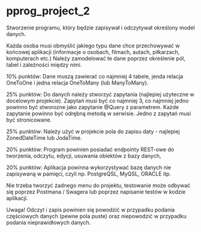 # pprog_project_2

Stworzenie programu, który będzie zapisywał i odczytywał określony model danych.

Każda osoba musi obmyślić jakiego typu dane chce przechowywać w końcowej aplikacji (informacje o osobach, filmach, autach, piłkarzach, komputerach etc.) Należy zamodelować te dane poprzez określenie pól, tabel i zależności między nimi.

10% punktów: Dane muszą zawierać co najmniej 4 tabele, jenda relacja OneToOne i jedna relacja OneToMany (lub ManyToMany).

25% punktów: Do danych należy stworzyć zapytania (najlepiej użyteczne w docelowym projekcie). Zapytań musi być co najmniej 3, co najmniej jedno powinno być stworozne jako zapytanie @Query z parametrem. Każde zapytanie powinno być odrębną metodą w serwisie. Jedno z zapytań musi być stronicowane.

25% punktów: Należy użyć w projekcie pola do zapisu daty - najlepiej ZonedDateTime lub JodaTime.

20% punktów: Program powinien posiadać endpointy REST-owe do tworzenia, odczytu, edycji, usuwania obiektów z bazy danych,

20% punktów: Aplikacja powinna wykorzystywać bazę danych nie zapisywaną w pamięci, czyli np. PostgreQSL, MyQSL, ORACLE itp.

Nie trzeba tworzyć żadnego menu do projektu, testowanie może odbywać się poprzez Postmana / Swagera lub poprzez napisanie testów w kodzie aplikacji.

Uwaga! Odczyt i zapis powinien się powodzić w przypadku podania częściowych danych (pewne pola puste) oraz niepowodzić w przypadku podania nieprawidłowych danych.
